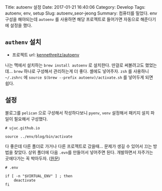 Title: autoenv 설정
Date: 2017-01-21 16:40:06
Category: Develop
Tags: autoenv, env, setup
Slug: autoenv_seor-jeong
Summary: 컴퓨터를 밀었다. env 구성을 해야되는데 `autoenv` 를 사용하면 해당 프로젝트로 들어가면 자동으로 해준다기에 설정을 했다.

## `authenv` 설치

* 프로젝트 url: [kennethreitz/autoenv](https://github.com/kennethreitz/autoenv)

나는 맥에서 설치하는 `brew install autoenv` 로 설치한다. 딴걸로 써볼려고도 했었는데... `brew` 하나로 구성해서 관리하는게 더 좋다.
셸에도 넣어주자. `zsh` 를 사용하니 `~/.zshrc` 에 `source $(brew --prefix autoenv)/activate.sh` 를 넣어두게 되면 쉽다.

## 설정
블로그를 `pelican` 으로 구성해서 작성하다보니 `pyenv`, `venv` 설정해서 패키지 설치 파일이 필요해서 구성했다.

```
# ujuc.github.io

source ../env/blog/bin/activate
```

다 좋은데 다른 폴더로 가거나 다른 프로젝트로 갔을때... 문제가 생길 수 있어서 끄는 방법을 찾았다. 상위 폴더에 다음 `.evn`를 만들어서 넣어주면 된다. 개발하면서 자주가는 곳에다가는 꼭 박아두자. ([원문](https://github.com/kennethreitz/autoenv/issues/30#issuecomment-26832177))

```
# .env

if [ -n "$VIRTUAL_ENV" ] ; then
    deactivate
fi
```
